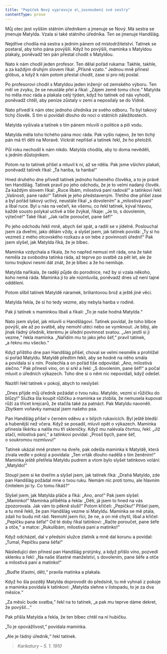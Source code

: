 ```yaml
---
title: "Pepíček Nový vypravuje o\_zasnoubení své sestry"
contentType: prose
---
```


<section>

Můj otec jest vyšším státním úředníkem a jmenuje se Nový. Má sestra se jmenuje Matylda. Vzala si také státního úředníka. Ten se jmenuje Handšlág.

Nejdříve chodila má sestra s jedním pánem od místodržitelství. Tatínek se postaral, aby toho pána povýšili. Když ho povýšili, maminka s Matyldou plakaly, poněvadž ten pán přestal chodit s Matyldou.

Nato k nám chodil jeden profesor. Ten dělal pořád rukama: Takhle, takhle, a za každým druhým slovem říkal: „Přísně vzato.“ Jednou mně přinesl glóbus, a když k nám potom přestal chodit, zase si pro něj poslal.

Po profesorovi chodil s Matyldou jeden inženýr od zemského výboru. Ten měl ve zvyku, že se neustále přel a říkal: „Zájem země tomu chce.“ Matylda ho měla moc ráda a plakala celý týden, když ho tatínek od nás vyhodil, poněvadž chtěl, aby peníze zůstaly v zemi a neposílaly se do Vídně.

Nato přivedl k nám otec jednoho úředníka ze svého odboru. To byl takový tichý člověk. S tím si povídali dlouho do noci o státních záležitostech.

Matylda vyšívala a tatínek s tím pánem mluvili o politice a pili vodu.

Matylda měla toho tichého pána moc ráda. Pak vyšlo najevo, že ten tichý pán má tři děti na Moravě. Víckrát nepřišel a tatínek řekl, že ho přeložili.

Půl roku nechodil k nám nikdo. Matylda chodila, aby to doma nevěděli, s jedním důstojníkem.

Potom na to tatínek přišel a mluvil k ní, až se rděla. Pak jsme všichni plakali, poněvadž tatínek říkal: „Ta hanba, ta hanba!“

Hned druhého dne přivedl tatínek jednoho hubeného člověka, a to je právě ten Handšlág. Tatínek pravil po jeho odchodu, že je to velmi nadaný člověk. Za každým slovem říkal: „Ruce líbám, milosti­vá paní radová!“ a tatínkovi řekl: „Vašnosti, pane rado!“ Tatínek je jeho představeným. Třetího dne přišel zase a byl pořád takový uctivý, neustále říkal „s dovolením“ a „milostivá paní“ a líbal ruce. Byl u nás na večeři, ke všemu, co řekl tatínek, kýval hlavou, každé sousto polykal uctivě a tiše žvýkal, říkaje: „Je to, s dovolením, výtečné!“ Také říkal: „Jak račte poroučet, pane šéf!“

Po jeho odchodu řekli mně, abych šel spát, a radili se v jídelně. Poslouchal jsem za dveřmi, jako dělám vždy, a slyšel jsem, jak tatínek povídá: „Ty si ho vezmeš z mého otcovského rozkazu a on tebe z povinnosti úřední!“ Pak jsem slyšel, jak Matylda říká, že je blbec.

Maminka vzdychala a říkala, že ho napřed nemusí mít ráda, ona že také neměla za svobodna tatínka ráda, až teprve po svatbě za pět let, ale že tomu trojkovi nesmí dát znát, že je blbec a že ho nemiluje.

Matylda naříkala, že raději půjde do porodnice, než by si vzala někoho, koho nemá ráda. Maminka jí to ale rozmluvila, poněvadž dnes už není tajné oddělení.

Potom slíbil tatínek Matyldě náramek, briliantovou brož a ještě jiné věci.

Matylda řekla, že si ho tedy vezme, aby nebyla hanba v rodině.

Pak ji tatínek s maminkou líbali a říkali: „To je naše hodná Matylda.“

Nato jsem slyšel, jak mluvili o Handšlágovi. Tatínek povídal, že toho blbce povýší, ale až po svatbě, aby nemohl utéci nebo se vy­mknout. Je blbý, ale jinak řádný úředník, kterému je úřední povinnost svatou. „Jen jestli si ji vezme,“ řekla maminka. „Nařídím mu to jako jeho šéf,“ pravil tatínek, „a řeknu mu všecko.“

Když příštího dne pan Handšlág přišel, choval se velmi nesměle a prohlížel si pořád Matyldu. Matyldě předtím řekli, aby se hodně na něho smála a povídala si s ním. Poslechla a on pořád tiše odpovídal: „Ano, milostivá slečno.“ Pak přinesli víno, on si srkl a řekl: „S dovolením, pane šéf!“ a počal mluvit o úředních výkazech. Toho dne si o něm nic nepovídali, když odešel.

Nazítří řekl tatínek v pokoji, abych to neslyšel:

„Dnes přijde můj úředník požádat o tvou ruku. Matyldo, vezmi si růžičku do blůzy!“ Služka šla koupit růžičku a maminka se zlobila, že nemusela kupovat růži za třicet krejcarů, že stačila také za patnáct. Pak Matyldu navoněli. Zbytkem voňavky namazal jsem našeho psa.

Pan Handšlág přišel v černém oděvu a v bílých rukavicích. Byl ještě bledší a hubenější než včera. Když se posadil, mluvil opět o výkazech. Maminka přinesla likérku a nalila mu tři skleničky. Když mu nalévala čtvrtou, řekl: „Již stačí, milostivá paní,“ a tatínkovi povídal: „Prosil bych, pane šéf, o soukromou rozmluvu!“

Tatínek ukázal mně prstem na dveře, pak odešla maminka k Matyldě, která zívala vedle v pokoji a povídala: „Ten vrták dlouho nadělá s tím ženěním!“ Maminka ještě přetřela Matyldu pudrem a vtom bylo slyšet tatínkovo volání: „Matyldo!“

Stoupl jsem si ke dveřím a slyšel jsem, jak tatínek říká: „Drahá Matyldo, zde pan Handšlág požádal mne o tvou ruku. Nemám nic proti tomu, ale hlavním činitelem jsi ty. Co tomu říkáš?“

Slyšel jsem, jak Matylda pláče a říká: „Ano, ano!“ Pak jsem slyšel: „Maminko!“ Maminka přiběhla a řekla: „Děti, já jsem to hned na vás zpozorovala. Jak vám to pěkně sluší!“ Potom křičeli: „Pepíčku!“ Přišel jsem, a tu mně řekli, že pan Handšlág vezme si Matyldu. Maminka se mě ptala, zdali ho budu mít rád. Nemohl jsem říci, že ne, a on mě chytil, líbal a křičel: „Pepíčku pana šéfa!“ Od té doby říkal tatínkovi: „Račte poroučet, pane šéfe a otče,“ a matce: „Rukulíbám, milostivá paní a matinko!“

Když odcházel, dal v předsíni služce zlatník a mně dal korunu a povídal: „Tumal, Pepíčku pana šéfa!“

Následující den přinesl pan Handšlág prstýnky, a když přišlo víno, pozvedl sklenku a řekl: „Na naše šťastné manželství, s dovolením, pane šéfe a otče a milostivá paní a matinko!“

„Buďte šťastni, děti,“ pravila matinka a plakala.

Když ho šla později Matylda doprovodit do předsíně, tu mě vyhnali z pokoje a maminka povídala k tatínkovi: „Matylda slehne v listopadu, to je za dva měsíce.“

„Za měsíc bude svatba,“ řekl na to tatínek, „a pak mu teprve dáme dekret, že povýšil…“

Pak přišla Matylda a řekla, že ten blbec chtěl na ní hubičku.

„To je opovážlivost,“ povídala maminka.

„Ale je řádný úředník,“ řekl tatínek.

</section>

<section>

> _Karikatury – 5. 1. 1910_

</section>
